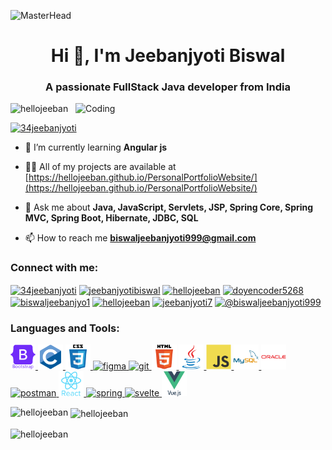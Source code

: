 ![MasterHead](https://i.redd.it/bpxxqqvps4h91.gif)
<h1 align="center">Hi 👋, I'm Jeebanjyoti Biswal</h1>
<h3 align="center">A passionate FullStack Java developer from India</h3>
<img align="right" alt="Coding" width="400" src="https://i.pinimg.com/originals/e8/f4/53/e8f453469a3ec97ecd354df465d73913.gif">
<p align="left"> <img src="https://komarev.com/ghpvc/?username=hellojeeban&label=Profile%20views&color=0e75b6&style=flat" alt="hellojeeban" /> </p>

<p align="left"> <a href="https://twitter.com/34jeebanjyoti" target="blank"><img src="https://img.shields.io/twitter/follow/34jeebanjyoti?logo=twitter&style=for-the-badge" alt="34jeebanjyoti" /></a> </p>

- 🌱 I’m currently learning **Angular js**

- 👨‍💻 All of my projects are available at [https://hellojeeban.github.io/PersonalPortfolioWebsite/](https://hellojeeban.github.io/PersonalPortfolioWebsite/)

- 💬 Ask me about **Java, JavaScript, Servlets, JSP, Spring Core, Spring MVC, Spring Boot, Hibernate, JDBC, SQL**

- 📫 How to reach me **biswaljeebanjyoti999@gmail.com**

<h3 align="left">Connect with me:</h3>
<p align="left">
<a href="https://twitter.com/34jeebanjyoti" target="blank"><img align="center" src="https://raw.githubusercontent.com/rahuldkjain/github-profile-readme-generator/master/src/images/icons/Social/twitter.svg" alt="34jeebanjyoti" height="30" width="40" /></a>
<a href="https://linkedin.com/in/jeebanjyotibiswal" target="blank"><img align="center" src="https://raw.githubusercontent.com/rahuldkjain/github-profile-readme-generator/master/src/images/icons/Social/linked-in-alt.svg" alt="jeebanjyotibiswal" height="30" width="40" /></a>
<a href="https://instagram.com/hellojeeban" target="blank"><img align="center" src="https://raw.githubusercontent.com/rahuldkjain/github-profile-readme-generator/master/src/images/icons/Social/instagram.svg" alt="hellojeeban" height="30" width="40" /></a>
<a href="https://www.youtube.com/c/doyencoder5268" target="blank"><img align="center" src="https://raw.githubusercontent.com/rahuldkjain/github-profile-readme-generator/master/src/images/icons/Social/youtube.svg" alt="doyencoder5268" height="30" width="40" /></a>
<a href="https://www.hackerrank.com/biswaljeebanjyo1" target="blank"><img align="center" src="https://raw.githubusercontent.com/rahuldkjain/github-profile-readme-generator/master/src/images/icons/Social/hackerrank.svg" alt="biswaljeebanjyo1" height="30" width="40" /></a>
<a href="https://www.leetcode.com/hellojeeban" target="blank"><img align="center" src="https://raw.githubusercontent.com/rahuldkjain/github-profile-readme-generator/master/src/images/icons/Social/leet-code.svg" alt="hellojeeban" height="30" width="40" /></a>
<a href="https://auth.geeksforgeeks.org/user/jeebanjyoti7" target="blank"><img align="center" src="https://raw.githubusercontent.com/rahuldkjain/github-profile-readme-generator/master/src/images/icons/Social/geeks-for-geeks.svg" alt="jeebanjyoti7" height="30" width="40" /></a>
<a href="https://medium.com/@biswaljeebanjyoti999" target="blank"><img align="center" src="https://raw.githubusercontent.com/rahuldkjain/github-profile-readme-generator/master/src/images/icons/Social/medium.svg" alt="@biswaljeebanjyoti999" height="30" width="40" /></a>
</p>

<h3 align="left">Languages and Tools:</h3>
<p align="left"> <a href="https://getbootstrap.com" target="_blank" rel="noreferrer"> <img src="https://raw.githubusercontent.com/devicons/devicon/master/icons/bootstrap/bootstrap-plain-wordmark.svg" alt="bootstrap" width="40" height="40"/> </a> <a href="https://www.cprogramming.com/" target="_blank" rel="noreferrer"> <img src="https://raw.githubusercontent.com/devicons/devicon/master/icons/c/c-original.svg" alt="c" width="40" height="40"/> </a> <a href="https://www.w3schools.com/css/" target="_blank" rel="noreferrer"> <img src="https://raw.githubusercontent.com/devicons/devicon/master/icons/css3/css3-original-wordmark.svg" alt="css3" width="40" height="40"/> </a> <a href="https://www.figma.com/" target="_blank" rel="noreferrer"> <img src="https://www.vectorlogo.zone/logos/figma/figma-icon.svg" alt="figma" width="40" height="40"/> </a> <a href="https://git-scm.com/" target="_blank" rel="noreferrer"> <img src="https://www.vectorlogo.zone/logos/git-scm/git-scm-icon.svg" alt="git" width="40" height="40"/> </a> <a href="https://www.w3.org/html/" target="_blank" rel="noreferrer"> <img src="https://raw.githubusercontent.com/devicons/devicon/master/icons/html5/html5-original-wordmark.svg" alt="html5" width="40" height="40"/> </a> <a href="https://www.java.com" target="_blank" rel="noreferrer"> <img src="https://raw.githubusercontent.com/devicons/devicon/master/icons/java/java-original.svg" alt="java" width="40" height="40"/> </a> <a href="https://developer.mozilla.org/en-US/docs/Web/JavaScript" target="_blank" rel="noreferrer"> <img src="https://raw.githubusercontent.com/devicons/devicon/master/icons/javascript/javascript-original.svg" alt="javascript" width="40" height="40"/> </a> <a href="https://www.mysql.com/" target="_blank" rel="noreferrer"> <img src="https://raw.githubusercontent.com/devicons/devicon/master/icons/mysql/mysql-original-wordmark.svg" alt="mysql" width="40" height="40"/> </a> <a href="https://www.oracle.com/" target="_blank" rel="noreferrer"> <img src="https://raw.githubusercontent.com/devicons/devicon/master/icons/oracle/oracle-original.svg" alt="oracle" width="40" height="40"/> </a> <a href="https://postman.com" target="_blank" rel="noreferrer"> <img src="https://www.vectorlogo.zone/logos/getpostman/getpostman-icon.svg" alt="postman" width="40" height="40"/> </a> <a href="https://reactjs.org/" target="_blank" rel="noreferrer"> <img src="https://raw.githubusercontent.com/devicons/devicon/master/icons/react/react-original-wordmark.svg" alt="react" width="40" height="40"/> </a> <a href="https://spring.io/" target="_blank" rel="noreferrer"> <img src="https://www.vectorlogo.zone/logos/springio/springio-icon.svg" alt="spring" width="40" height="40"/> </a> <a href="https://svelte.dev" target="_blank" rel="noreferrer"> <img src="https://upload.wikimedia.org/wikipedia/commons/1/1b/Svelte_Logo.svg" alt="svelte" width="40" height="40"/> </a> <a href="https://vuejs.org/" target="_blank" rel="noreferrer"> <img src="https://raw.githubusercontent.com/devicons/devicon/master/icons/vuejs/vuejs-original-wordmark.svg" alt="vuejs" width="40" height="40"/> </a> </p>

<p><img align="left" src="https://github-readme-stats.vercel.app/api/top-langs?username=hellojeeban&show_icons=true&locale=en&layout=compact" alt="hellojeeban" /></p>

<p>&nbsp;<img align="center" src="https://github-readme-stats.vercel.app/api?username=hellojeeban&show_icons=true&locale=en" alt="hellojeeban" /></p>

<p><img align="center" src="https://github-readme-streak-stats.herokuapp.com/?user=hellojeeban&" alt="hellojeeban" /></p>

